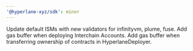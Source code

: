 ```yaml
---
'@hyperlane-xyz/sdk': minor
---
```


Update default ISMs with new validators for infinityvm, plume, fuse. Add gas buffer when deploying Interchain Accounts. Add gas buffer when transferring ownership of contracts in HyperlaneDeployer.
